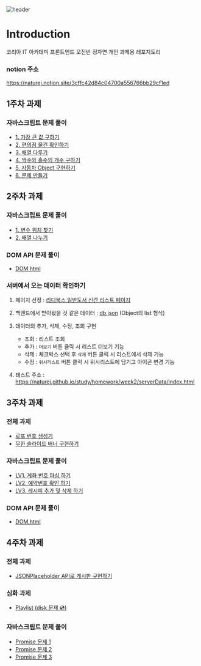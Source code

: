 ![header](https://capsule-render.vercel.app/api?type=waving&color=gradient&height=300&section=header&text=hello,%20nature!👩🏻‍💻&fontSize=75)

# Introduction

코리아 IT 아카데미 프론트엔드 오전반 정자연 개인 과제용 레포지토리

### notion 주소

https://naturej.notion.site/3cffc42d84c04700a556766bb29cf1ed

## 1주차 과제

### 자바스크립트 문제 풀이

- [1. 가장 큰 값 구하기](https://github.com/naturej/study/blob/master/homework/week1/quiz1.js)
- [2. 편의점 물건 확인하기](https://github.com/naturej/study/blob/master/homework/week1/quiz2.js)
- [3. 배열 다루기](https://github.com/naturej/study/blob/master/homework/week1/quiz3.js)
- [4. 짝수와 홀수의 개수 구하기](https://github.com/naturej/study/blob/master/homework/week1/quiz4.js)
- [5. 자동차 Object 구현하기](https://github.com/naturej/study/blob/master/homework/week1/quiz5.js)
- [6. 문제 만들기](https://github.com/naturej/study/blob/master/homework/week1/quiz6.js)

## 2주차 과제

### 자바스크립트 문제 풀이

- [1. 변수 위치 찾기](https://github.com/naturej/study/blob/master/homework/week2/js/quiz1.js)
- [2. 배열 나누기](https://github.com/naturej/study/blob/master/homework/week2/js/quiz2.js)

### DOM API 문제 풀이

- [DOM.html](https://naturej.github.io/study/homework/week2/dom/dom.html)

### 서버에서 오는 데이터 확인하기

1. 페이지 선정 : [리디북스 일반도서 신간 리스트 페이지](https://ridibooks.com/new-releases/general)
2. 백엔드에서 받아왔을 것 같은 데이터 : [db.json](https://github.com/naturej/study/blob/master/homework/week2/serverData/modules/db.js) (Object의 list 형식)
3. 데이터의 추가, 삭제, 수정, 조회 구현

   - 조회 : 리스트 조회
   - 추가 : `더보기` 버튼 클릭 시 리스트 더보기 기능
   - 삭제 : 체크박스 선택 후 `삭제` 버튼 클릭 시 리스트에서 삭제 기능
   - 수정 : `위시리스트` 버튼 클릭 시 위시리스트에 담기고 아이콘 변경 기능

4. 테스트 주소 : https://naturej.github.io/study/homework/week2/serverData/index.html

## 3주차 과제

### 전체 과제

- [로또 번호 생성기](https://github.com/naturej/study/blob/master/homework/week3/js/lotto.js)
- [무한 슬라이드 배너 구현하기](https://naturej.github.io/study/homework/week3/banner/banner.html)

### 자바스크립트 문제 풀이

- [LV1. 계좌 번호 파싱 하기](https://naturej.github.io/study/homework/week3/js/level1/level1.html)
- [LV2. 예약번호 확인 하기](https://naturej.github.io/study/homework/week3/js/level2/level2.html)
- [LV3. 레시피 추가 및 삭제 하기](https://naturej.github.io/study/homework/week3/js/level3/level3.html)

### DOM API 문제 풀이

- [DOM.html](https://naturej.github.io/study/homework/week3/dom/dom.html)

## 4주차 과제

### 전체 과제

- [JSONPlaceholder API로 게시판 구현하기](https://naturej.github.io/study/homework/week4/JSONPlaceholder/board/list.html)

### 심화 과제

- [Playlist (disk 문제 💿)](https://naturej.github.io/study/homework/week4/disk/disk.html)

### 자바스크립트 문제 풀이

- [Promise 문제 1](https://github.com/naturej/study/blob/master/homework/week4/js/promise/quiz1.js)
- [Promise 문제 2](https://github.com/naturej/study/blob/master/homework/week4/js/promise/quiz2.js)
- [Promise 문제 3](https://github.com/naturej/study/blob/master/homework/week4/js/promise/quiz3.js)
